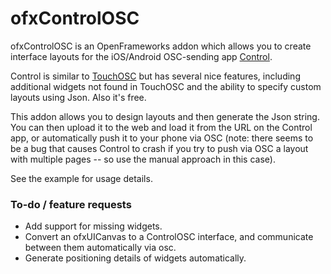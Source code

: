 # ofxControlOSC 

ofxControlOSC is an OpenFrameworks addon which allows you to create interface layouts for the iOS/Android OSC-sending app [Control](http://charlie-roberts.com/Control/). 

Control is similar to [TouchOSC](http://hexler.net/software/touchosc) but has several nice features, including additional widgets not found in TouchOSC and the ability to specify custom layouts using Json. Also it's free.

This addon allows you to design layouts and then generate the Json string. You can then upload it to the web and load it from the URL on the Control app, or automatically push it to your phone via OSC (note: there seems to be a bug that causes Control to crash if you try to push via OSC a layout with multiple pages -- so use the manual approach in this case).

See the example for usage details.


### To-do / feature requests
 - Add support for missing widgets.
 - Convert an ofxUICanvas to a ControlOSC interface, and communicate between them automatically via osc.
 - Generate positioning details of widgets automatically. 
